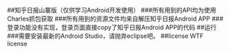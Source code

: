 ##知乎日报山寨版（仅供学习Android开发使用）
###所有用到的API均为使用Charles抓包获取
###所有用到的资源文件均来自解压知乎日报Android APP
###登录功能没有实现，登录页面直接copy了知乎日报Android APP的代码
##运行
###需要安装最新的Android Studio，请抛弃eclipse吧。
##license
WTF license